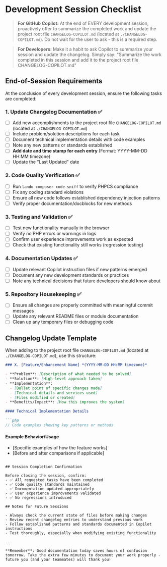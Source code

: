 # Development Session Checklist

> **For GitHub Copilot:** At the end of EVERY development session, proactively offer to summarize the completed work and update the project root file `CHANGELOG-COPILOT.md` (located at `./CHANGELOG-COPILOT.md`). Do not wait for the user to ask - this is a required step.

> **For Developers:** Make it a habit to ask Copilot to summarize your session and update the changelog. Simply say: "Summarize the work completed in this session and add it to the project root file CHANGELOG-COPILOT.md"

## End-of-Session Requirements

At the conclusion of every development session, ensure the following tasks are completed:

### 1. Update Changelog Documentation ✅
- [ ] Add new accomplishments to the project root file `CHANGELOG-COPILOT.md` (located at `./CHANGELOG-COPILOT.md`)
- [ ] Include problem/solution descriptions for each task
- [ ] Document technical implementation details with code examples
- [ ] Note any new patterns or standards established
- [ ] **Add date and time stamp for each entry** (Format: YYYY-MM-DD HH:MM timezone)
- [ ] Update the "Last Updated" date

### 2. Code Quality Verification ✅
- [ ] Run `lando composer code-sniff` to verify PHPCS compliance
- [ ] Fix any coding standard violations
- [ ] Ensure all new code follows established dependency injection patterns
- [ ] Verify proper documentation/docblocks for new methods

### 3. Testing and Validation ✅
- [ ] Test new functionality manually in the browser
- [ ] Verify no PHP errors or warnings in logs
- [ ] Confirm user experience improvements work as expected
- [ ] Check that existing functionality still works (regression testing)

### 4. Documentation Updates ✅
- [ ] Update relevant Copilot instruction files if new patterns emerged
- [ ] Document any new development standards or practices
- [ ] Note any technical decisions that future developers should know about

### 5. Repository Housekeeping ✅
- [ ] Ensure all changes are properly committed with meaningful commit messages
- [ ] Update any relevant README files or module documentation
- [ ] Clean up any temporary files or debugging code

## Changelog Update Template

When adding to the project root file `CHANGELOG-COPILOT.md` (located at `./CHANGELOG-COPILOT.md`), use this structure:

```markdown
### X. [Feature/Enhancement Name] *(YYYY-MM-DD HH:MM timezone)*

- **Problem**: [Description of what needed to be solved]
- **Solution**: [High-level approach taken]
- **Implementation**:
  - [Bullet point of specific changes made]
  - [Technical details and services used]
  - [Files modified or created]
- **Benefits/Impact**: [How this improves the system]

#### Technical Implementation Details

```php
// Code examples showing key patterns or methods
```

#### Example Behavior/Usage

- [Specific examples of how the feature works]
- [Before and after comparisons if applicable]
```

## Session Completion Confirmation

Before closing the session, confirm:
- ✅ All requested tasks have been completed
- ✅ Code quality standards maintained
- ✅ Documentation updated appropriately
- ✅ User experience improvements validated
- ✅ No regressions introduced

## Notes for Future Sessions

- Always check the current state of files before making changes
- Review recent changelog entries to understand previous work
- Follow established patterns and standards documented in Copilot instructions
- Test thoroughly, especially when modifying existing functionality

---

**Remember**: Good documentation today saves hours of confusion tomorrow. Take the extra few minutes to document your work properly - future you (and your teammates) will thank you!